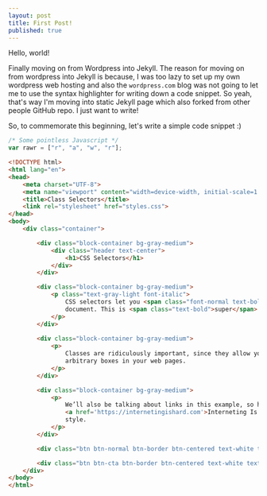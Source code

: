 ```yaml
---
layout: post
title: First Post!
published: true
---
```


Hello, world!

Finally moving on from Wordpress into Jekyll. The reason for moving on from wordpress into Jekyll is because, I was too lazy to set up my own wordpress web hosting and also the `wordpress.com` blog was not going to let me to use the syntax highlighter for writing down a code snippet. So yeah, that's way I'm moving into static Jekyll page which also forked from other people GitHub repo. I just want to write!

So, to commemorate this beginning, let's write a simple code snippet :) 

```javascript
/* Some pointless Javascript */
var rawr = ["r", "a", "w", "r"];
```
```html
<!DOCTYPE html>
<html lang="en">
<head>
    <meta charset="UTF-8">
    <meta name="viewport" content="width=device-width, initial-scale=1.0">
    <title>Class Selectors</title>
    <link rel="stylesheet" href="styles.css">
</head>
<body>
    <div class="container">

        <div class="block-container bg-gray-medium">
            <div class="header text-center">
                <h1>CSS Selectors</h1>
            </div>
        </div>

        <div class="block-container bg-gray-medium">
            <p class="text-gray-light font-italic">
                CSS selectors let you <span class="font-normal text-bold">select</span> individual HTML elements in an HTML
                document. This is <span class="text-bold">super</span> useful.
            </p>
        </div>
        
        <div class="block-container bg-gray-medium">
            <p>
                Classes are ridiculously important, since they allow you to select
                arbitrary boxes in your web pages.
            </p>
        </div>

        <div class="block-container bg-gray-medium">
            <p>
                We’ll also be talking about links in this example, so here’s
                <a href='https://internetingishard.com'>Interneting Is Hard</a> for us to
                style.
            </p>
        </div>

        <div class="btn btn-normal btn-border btn-centered text-white text-center">Button One</div>

        <div class="btn btn-cta btn-border btn-centered text-white text-center font-italic ">Button Two</div>
    </div>
</body>
</html>
```
